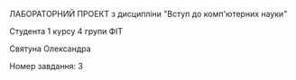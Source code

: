 ЛАБОРАТОРНИЙ ПРОЕКТ
з дисципліни "Вступ до комп'ютерних  науки"

Студента 1 курсу 4 групи ФІТ

Святуна Олександра

Номер завдання: 3